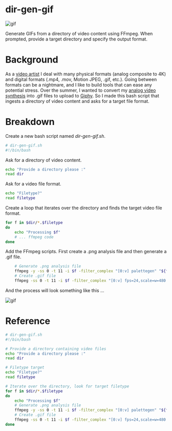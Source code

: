 
# dir-gen-gif

![gif](https://i.ibb.co/6sxD6Ys/dir-gen-gif.gif) 

Generate GIFs from a directory of video content using FFmpeg. When prompted, provide a target directory and specify the output format.

# Background
As a [video artist](www.cskonopka.com) I deal with many physical formats (analog composite to 4K) and digital formats (.mp4, .mov, Motion JPEG, .gif, etc.). Going between formats can be a nightmare, and I like to build tools that can ease any potential stress. Over the summer, I wanted to convert my [analog video synthesis](vimeo.com/cskonopka) into .gif files to upload to [Giphy](https://giphy.com/cskonopka/). So I made this bash script that ingests a directory of video content and asks for a target file format.

# Breakdown

Create a new bash script named *dir-gen-gif.sh*.

```bash
# dir-gen-gif.sh
#!/bin/bash
```

Ask for a directory of video content. 
```bash
echo "Provide a directory please :"
read dir
```

Ask for a video file format.
```bash
echo "Filetype?"
read filetype
```

Create a loop that iterates over the directory and finds the target video file format.
```bash
for f in $dir/*.$filetype
do
    echo "Processing $f"
    # ... ffmpeg code
done
```

Add the FFmpeg scripts. First create a .png analysis file and then generate a .gif file.
```bash
    # Generate .png analysis file
    ffmpeg -y -ss 0 -t 11 -i $f -filter_complex "[0:v] palettegen" "${f%.*}.png"
    # Create .gif file
    ffmpeg -ss 0 -t 11 -i $f -filter_complex "[0:v] fps=24,scale=w=480:h=-1,split [a][b];[a] palettegen=stats_mode=single [p];[b][p] paletteuse=new=1" "${f%.*}.gif"
```

And the process will look something like this ...

![gif](https://i.ibb.co/8NNNX1t/dir-gen-gif3.gif)

# Reference
```bash
# dir-gen-gif.sh
#!/bin/bash

# Provide a directory containing video files 
echo "Provide a directory please :"
read dir

# Filetype target
echo "Filetype?"
read filetype

# Iterate over the directory, look for target filetype
for f in $dir/*.$filetype
do
    echo "Processing $f"
    # Generate .png analysis file
    ffmpeg -y -ss 0 -t 11 -i $f -filter_complex "[0:v] palettegen" "${f%.*}.png"
    # Create .gif file
    ffmpeg -ss 0 -t 11 -i $f -filter_complex "[0:v] fps=24,scale=w=480:h=-1,split [a][b];[a] palettegen=stats_mode=single [p];[b][p] paletteuse=new=1" "${f%.*}.gif"
done
```
